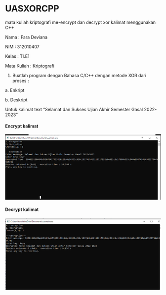 # UASXORCPP
mata kuliah kriptografi me-encrypt dan decrypt xor kalimat menggunakan C++

Nama : Fara Deviana

NIM : 312010407

Kelas : TI.E1

Mata Kuliah : Kriptografi

1. Buatlah program dengan Bahasa C/C++ dengan metode XOR dari proses :

a. Enkript

b. Deskript

Untuk kalimat text “Selamat dan Sukses Ujian Akhir Semester Gasal 2022-2023”

#### Encrypt kalimat
![](img/1%20encrypt.png)

#### Decrypt kalimat
![](img/1%20decrypt.png)
